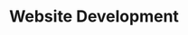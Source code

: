 ---
title: Website Development
slug: website-development
description: The many websites that I have developed, designed, and/or worked on.
---